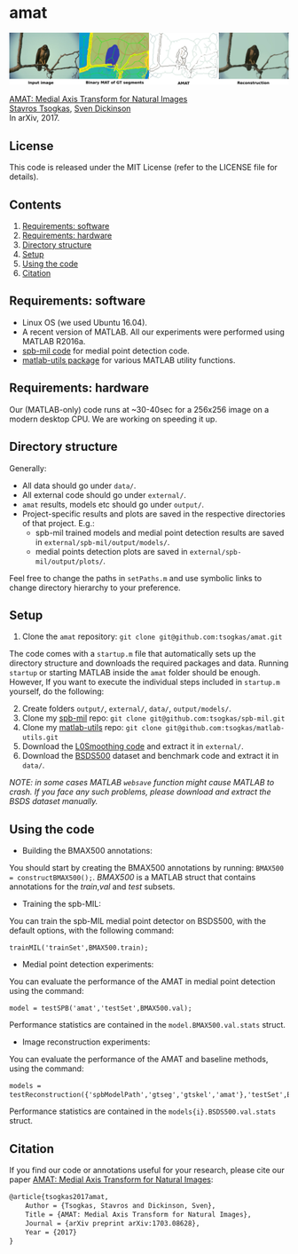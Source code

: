 # amat


<img src="teaser-horizontal.png" width="900px"/>

[AMAT: Medial Axis Transform for Natural Images](https://arxiv.org/abs/1703.08628)  
[Stavros Tsogkas](http://tsogkas.github.io/), [Sven Dickinson](http://www.cs.toronto.edu/~sven/)  
In arXiv, 2017.


## License

This code is released under the MIT License (refer to the LICENSE file for details).

## Contents
1. [Requirements: software](#requirements-software)
2. [Requirements: hardware](#requirements-hardware)
3. [Directory structure](#directory-structure)
4. [Setup](#setup)
5. [Using the code](#using-the-code)
6. [Citation](#citation)

## Requirements: software

* Linux OS (we used Ubuntu 16.04).
* A recent version of MATLAB. All our experiments were performed using MATLAB R2016a.
* [spb-mil code](https://github.com/tsogkas/spb-mil) for medial point detection code. 
* [matlab-utils package](https://github.com/tsogkas/matlab-utils) for various MATLAB utility functions.

## Requirements: hardware

Our (MATLAB-only) code runs at ~30-40sec for a 256x256 image on a modern desktop CPU. We are working on speeding it up.

## Directory structure
Generally:
* All data should go under `data/`.
* All external code should go under `external/`.
* `amat` results, models etc should go under `output/`.
* Project-specific results and plots are saved in the respective directories of that project. E.g.:
  - spb-mil trained models and medial point detection results are saved in `external/spb-mil/output/models/`. 
  - medial points detection plots are saved in `external/spb-mil/output/plots/`.

Feel free to change the paths in `setPaths.m` and use symbolic links to change directory hierarchy to your preference.

## Setup

1. Clone the `amat` repository: `git clone git@github.com:tsogkas/amat.git`

The code comes with a `startup.m` file that automatically sets up the directory structure and downloads the required packages and data.
Running `startup` or starting MATLAB inside the `amat` folder should be enough.
However, If you want to execute the individual steps included in `startup.m` yourself, do the following: 

2. Create folders `output/`, `external/`, `data/`, `output/models/`.
3. Clone my [spb-mil](https://github.com/tsogkas/spb-mil) repo: `git clone git@github.com:tsogkas/spb-mil.git`   
4. Clone my [matlab-utils](https://github.com/tsogkas/matlab-utils) repo: `git clone git@github.com:tsogkas/matlab-utils.git`
5. Download the [L0Smoothing code](http://www.cse.cuhk.edu.hk/leojia/projects/L0smoothing/L0smoothing.zip) and extract it in `external/`.
6. Download the [BSDS500](http://www.eecs.berkeley.edu/Research/Projects/CS/vision/grouping/BSR/BSR_bsds500.tgz) dataset and benchmark code and extract it in `data/`.

*NOTE: in some cases MATLAB `websave` function might cause MATLAB to crash. If you face any such problems, please download and extract the BSDS dataset manually.*

## Using the code

* Building the BMAX500 annotations:

You should start by creating the BMAX500 annotations by running: `BMAX500 = constructBMAX500();`.
*BMAX500* is a MATLAB struct that contains annotations for the *train*,*val* and *test* subsets.

* Training the spb-MIL:

You can train the spb-MIL medial point detector on BSDS500, with the default options, with the following command:

	trainMIL('trainSet',BMAX500.train);

* Medial point detection experiments:

You can evaluate the performance of the AMAT in medial point detection using the command:
	
	model = testSPB('amat','testSet',BMAX500.val);

Performance statistics are contained in the `model.BMAX500.val.stats` struct.

* Image reconstruction experiments:

You can evaluate the performance of the AMAT and baseline methods, using the command:

	models = testReconstruction({'spbModelPath','gtseg','gtskel','amat'},'testSet',BMAX500.val);

Performance statistics are contained in the `models{i}.BSDS500.val.stats` struct.


## Citation 

If you find our code or annotations useful for your research, please cite our paper [AMAT: Medial Axis Transform for Natural Images](https://arxiv.org/abs/1703.08628):

	@article{tsogkas2017amat,
		Author = {Tsogkas, Stavros and Dickinson, Sven},
		Title = {AMAT: Medial Axis Transform for Natural Images},
		Journal = {arXiv preprint arXiv:1703.08628},
		Year = {2017}
	}

  
    



